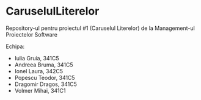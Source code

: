 # CaruselulLiterelor
Repository-ul pentru proiectul #1 (Caruselul Literelor) de la Management-ul Proiectelor Software

Echipa:
* Iulia Gruia, 341C5
* Andreea Bruma, 341C5
* Ionel Laura, 342C5
* Popescu Teodor, 341C5
* Dragomir Dragos, 341C5
* Volmer Mihai, 341C1
